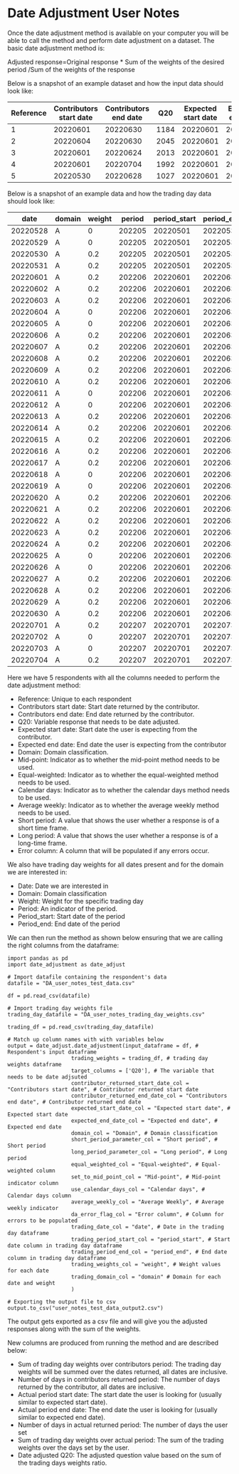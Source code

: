 # Date Adjustment User Notes

Once the date adjustment method is available on your computer you will be able
to call the method and perform date adjustment on a dataset. The basic date
adjustment method is:

Adjusted response=Original response * Sum of the weights of the desired period
/Sum of the weights of the response

Below is a snapshot of an example dataset and how the input data should look
like:

| Reference | Contributors start date | Contributors end date | Q20 | Expected start date | Expected end date | Domain | Mid-point | Equal-weighted | Calendar days | Average Weekly | Short period | Long period | Error Column |
| --- | --- | --- | --- | --- | --- | --- | --- | --- | --- | --- | --- | --- | --- |
| 1 | 20220601 | 20220630 | 1184 | 20220601 | 20220630 | A | N | N | N | N | 24 | 42 | |
| 2 | 20220604 | 20220630 | 2045 | 20220601 | 20220630 | A | N | N | N | N | 24 | 42 | |
| 3 | 20220601 | 20220624 | 2013 | 20220601 | 20220630 | A | N | N | N | N | 24 | 42 | |
| 4 | 20220601 | 20220704 | 1992 | 20220601 | 20220630 | A | N | N | N | N | 24 | 42 | |
| 5 | 20220530 | 20220628 | 1027 | 20220601 | 20220630 | A | N | N | N | N | 24 | 42 | |

Below is a snapshot of an example data and how the trading day data should
look like:

| date | domain | weight | period | period_start | period_end |
| --- | --- | --- | --- | --- | --- |
| 20220528 | A | 0 | 202205 | 20220501 | 20220531 |
| 20220529 | A | 0 | 202205 | 20220501 | 20220531 |
| 20220530 | A | 0.2 | 202205 | 20220501 | 20220531 |
| 20220531 | A | 0.2 | 202205 | 20220501 | 20220531 |
| 20220601 | A | 0.2 | 202206 | 20220601 | 20220630 |
| 20220602 | A | 0.2 | 202206 | 20220601 | 20220630 |
| 20220603 | A | 0.2 | 202206 | 20220601 | 20220630 |
| 20220604 | A | 0 | 202206 | 20220601 | 20220630 |
| 20220605 | A | 0 | 202206 | 20220601 | 20220630 |
| 20220606 | A | 0.2 | 202206 | 20220601 | 20220630 |
| 20220607 | A | 0.2 | 202206 | 20220601 | 20220630 |
| 20220608 | A | 0.2 | 202206 | 20220601 | 20220630 |
| 20220609 | A | 0.2 | 202206 | 20220601 | 20220630 |
| 20220610 | A | 0.2 | 202206 | 20220601 | 20220630 |
| 20220611 | A | 0 | 202206 | 20220601 | 20220630 |
| 20220612 | A | 0 | 202206 | 20220601 | 20220630 |
| 20220613 | A | 0.2 | 202206 | 20220601 | 20220630 |
| 20220614 | A | 0.2 | 202206 | 20220601 | 20220630 |
| 20220615 | A | 0.2 | 202206 | 20220601 | 20220630 |
| 20220616 | A | 0.2 | 202206 | 20220601 | 20220630 |
| 20220617 | A | 0.2 | 202206 | 20220601 | 20220630 |
| 20220618 | A | 0 | 202206 | 20220601 | 20220630 |
| 20220619 | A | 0 | 202206 | 20220601 | 20220630 |
| 20220620 | A | 0.2 | 202206 | 20220601 | 20220630 |
| 20220621 | A | 0.2 | 202206 | 20220601 | 20220630 |
| 20220622 | A | 0.2 | 202206 | 20220601 | 20220630 |
| 20220623 | A | 0.2 | 202206 | 20220601 | 20220630 |
| 20220624 | A | 0.2 | 202206 | 20220601 | 20220630 |
| 20220625 | A | 0 | 202206 | 20220601 | 20220630 |
| 20220626 | A | 0 | 202206 | 20220601 | 20220630 |
| 20220627 | A | 0.2 | 202206 | 20220601 | 20220630 |
| 20220628 | A | 0.2 | 202206 | 20220601 | 20220630 |
| 20220629 | A | 0.2 | 202206 | 20220601 | 20220630 |
| 20220630 | A | 0.2 | 202206 | 20220601 | 20220630 |
| 20220701 | A | 0.2 | 202207 | 20220701 | 20220731 |
| 20220702 | A | 0 | 202207 | 20220701 | 20220731 |
| 20220703 | A | 0 | 202207 | 20220701 | 20220731 |
| 20220704 | A | 0.2 | 202207 | 20220701 | 20220731 |

Here we have 5 respondents with all the columns needed to perform the date
adjustment method:

* Reference: Unique to each respondent
* Contributors start date: Start date returned by the contributor.
* Contributors end date: End date returned by the contributor.
* Q20: Variable response that needs to be date adjusted.
* Expected start date: Start date the user is expecting from the
contributor.
* Expected end date: End date the user is expecting from the contributor
* Domain: Domain classification.
* Mid-point: Indicator as to whether the mid-point method needs to be used.
* Equal-weighted: Indicator as to whether the equal-weighted method needs
to be used.
* Calendar days: Indicator as to whether the calendar days method needs to
be used.
* Average weekly: Indicator as to whether the average weekly method needs
to be used.
* Short period: A value that shows the user whether a response is of a short
time frame.
* Long period: A value that shows the user whether a response is of a
long-time frame.
* Error column: A column that will be populated if any errors occur.

We also have trading day weights for all dates present and for the domain we
are interested in:

* Date: Date we are interested in
* Domain: Domain classification
* Weight: Weight for the specific trading day
* Period: An indicator of the period.
* Period_start: Start date of the period
* Period_end: End date of the period

We can then run the method as shown below ensuring that we are calling the
right columns from the dataframe:

```
import pandas as pd
import date_adjustment as date_adjust

# Import datafile containing the respondent's data
datafile = "DA_user_notes_test_data.csv"

df = pd.read_csv(datafile)

# Import trading day weights file
trading_day_datafile = "DA_user_notes_trading_day_weights.csv"

trading_df = pd.read_csv(trading_day_datafile)

# Match up column names with with variables below
output = date_adjust.date_adjustment(input_dataframe = df, # Respondent's input dataframe
                    trading_weights = trading_df, # trading day weights dataframe
                    target_columns = ['Q20'], # The variable that needs to be date adjsuted
                    contributor_returned_start_date_col = "Contributors start date", # Contributor returned start date
                    contributor_returned_end_date_col = "Contributors end date", # Contributor returned end date
                    expected_start_date_col = "Expected start date", # Expected start date
                    expected_end_date_col = "Expected end date", # Expected end date
                    domain_col = "Domain", # Domain classification
                    short_period_parameter_col = "Short period", # Short period
                    long_period_parameter_col = "Long period", # Long period
                    equal_weighted_col = "Equal-weighted", # Equal-weighted column
                    set_to_mid_point_col = "Mid-point", # Mid-point indicator column
                    use_calendar_days_col = "Calendar days", # Calendar days column
                    average_weekly_col = "Average Weekly", # Average weekly indicator
                    da_error_flag_col = "Error column", # Column for errors to be populated
                    trading_date_col = "date", # Date in the trading day dataframe
                    trading_period_start_col = "period_start", # Start date column in trading day dataframe
                    trading_period_end_col = "period_end", # End date column in trading day dataframe
                    trading_weights_col = "weight", # Weight values for each date
                    trading_domain_col = "domain" # Domain for each date and weight
                    )
                    
# Exporting the output file to csv
output.to_csv("user_notes_test_data_output2.csv")
```

The output gets exported as a csv file and will give you the adjusted responses
along with the sum of the weights.

New columns are produced from running the method and are described below:

* Sum of trading day weights over contributors period: The trading day weights
will be summed over the dates returned, all dates are inclusive.
* Number of days in contributors returned period: The number of days returned
by the contributor, all dates are inclusive.
* Actual period start date: The start date the user is looking for (usually
similar to expected start date).
* Actual period end date: The end date the user is looking for (usually similar
to expected end date).
* Number of days in actual returned period: The number of days the user set
* Sum of trading day weights over actual period: The sum of the trading weights
over the days set by the user.
* Date adjusted Q20: The adjusted question value based on the sum of the trading
days weights ratio.

